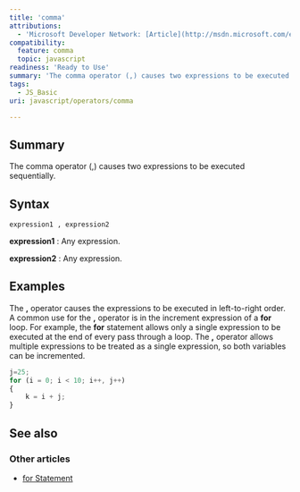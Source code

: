 ```yaml
---
title: 'comma'
attributions:
  - 'Microsoft Developer Network: [Article](http://msdn.microsoft.com/en-us/library/ie/9b37css7(v=vs.94).aspx)'
compatibility:
  feature: comma
  topic: javascript
readiness: 'Ready to Use'
summary: 'The comma operator (,) causes two expressions to be executed sequentially.'
tags:
  - JS_Basic
uri: javascript/operators/comma

---
```

## Summary

The comma operator (,) causes two expressions to be executed sequentially.

## Syntax

    expression1 , expression2

**expression1**
:   Any expression.

**expression2**
:   Any expression.

## Examples

The **,** operator causes the expressions to be executed in left-to-right order. A common use for the **,** operator is in the increment expression of a **for** loop. For example, the **for** statement allows only a single expression to be executed at the end of every pass through a loop. The **,** operator allows multiple expressions to be treated as a single expression, so both variables can be incremented.

``` js
j=25;
for (i = 0; i < 10; i++, j++)
{
    k = i + j;
}
```

## See also

### Other articles

-   [for Statement](/javascript/statements/for)

